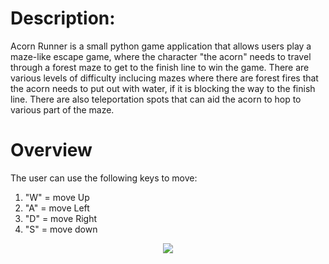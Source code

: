 # Description:
Acorn Runner is a small python game application that allows users play a maze-like escape game, where the character "the acorn" needs to travel through
a forest maze to get to the finish line to win the game. There are various levels of difficulty inclucing mazes where there are forest fires that 
the acorn needs to put out with water, if it is blocking the way to the finish line. There are also teleportation spots that can aid the acorn to hop to various part of the maze.

# Overview
The user can use the following keys to move:
1. "W" = move Up
2. "A" = move Left
3. "D" = move Right
4. "S" = move down

<p align="center">
  <img src="https://github.com/Franco-Diaz-Licham/AcornRunnerApp/assets/138960498/63e87427-99c1-43c9-a7ce-ab798d9bd192" />
</p>


